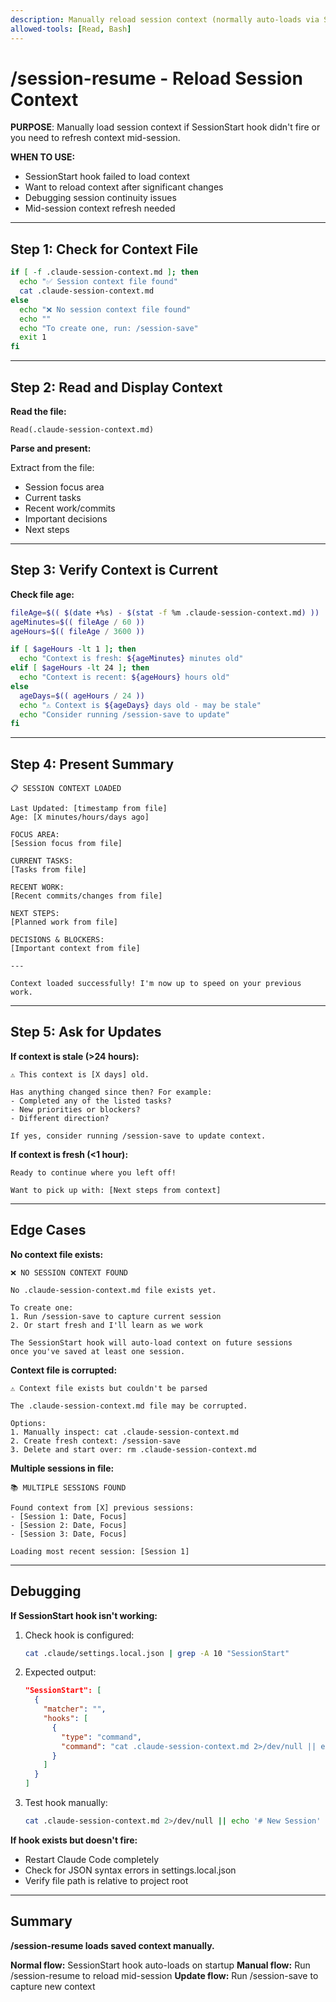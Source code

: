 ```yaml
---
description: Manually reload session context (normally auto-loads via SessionStart hook)
allowed-tools: [Read, Bash]
---
```


# /session-resume - Reload Session Context

**PURPOSE**: Manually load session context if SessionStart hook didn't fire or you need to refresh context mid-session.

**WHEN TO USE:**
- SessionStart hook failed to load context
- Want to reload context after significant changes
- Debugging session continuity issues
- Mid-session context refresh needed

---

## Step 1: Check for Context File

```bash
if [ -f .claude-session-context.md ]; then
  echo "✅ Session context file found"
  cat .claude-session-context.md
else
  echo "❌ No session context file found"
  echo ""
  echo "To create one, run: /session-save"
  exit 1
fi
```

---

## Step 2: Read and Display Context

**Read the file:**

```
Read(.claude-session-context.md)
```

**Parse and present:**

Extract from the file:
- Session focus area
- Current tasks
- Recent work/commits
- Important decisions
- Next steps

---

## Step 3: Verify Context is Current

**Check file age:**

```bash
fileAge=$(( $(date +%s) - $(stat -f %m .claude-session-context.md) ))
ageMinutes=$(( fileAge / 60 ))
ageHours=$(( fileAge / 3600 ))

if [ $ageHours -lt 1 ]; then
  echo "Context is fresh: ${ageMinutes} minutes old"
elif [ $ageHours -lt 24 ]; then
  echo "Context is recent: ${ageHours} hours old"
else
  ageDays=$(( ageHours / 24 ))
  echo "⚠️ Context is ${ageDays} days old - may be stale"
  echo "Consider running /session-save to update"
fi
```

---

## Step 4: Present Summary

```
📋 SESSION CONTEXT LOADED

Last Updated: [timestamp from file]
Age: [X minutes/hours/days ago]

FOCUS AREA:
[Session focus from file]

CURRENT TASKS:
[Tasks from file]

RECENT WORK:
[Recent commits/changes from file]

NEXT STEPS:
[Planned work from file]

DECISIONS & BLOCKERS:
[Important context from file]

---

Context loaded successfully! I'm now up to speed on your previous work.
```

---

## Step 5: Ask for Updates

**If context is stale (>24 hours):**

```
⚠️ This context is [X days] old.

Has anything changed since then? For example:
- Completed any of the listed tasks?
- New priorities or blockers?
- Different direction?

If yes, consider running /session-save to update context.
```

**If context is fresh (<1 hour):**

```
Ready to continue where you left off!

Want to pick up with: [Next steps from context]
```

---

## Edge Cases

**No context file exists:**
```
❌ NO SESSION CONTEXT FOUND

No .claude-session-context.md file exists yet.

To create one:
1. Run /session-save to capture current session
2. Or start fresh and I'll learn as we work

The SessionStart hook will auto-load context on future sessions
once you've saved at least one session.
```

**Context file is corrupted:**
```
⚠️ Context file exists but couldn't be parsed

The .claude-session-context.md file may be corrupted.

Options:
1. Manually inspect: cat .claude-session-context.md
2. Create fresh context: /session-save
3. Delete and start over: rm .claude-session-context.md
```

**Multiple sessions in file:**
```
📚 MULTIPLE SESSIONS FOUND

Found context from [X] previous sessions:
- [Session 1: Date, Focus]
- [Session 2: Date, Focus]
- [Session 3: Date, Focus]

Loading most recent session: [Session 1]
```

---

## Debugging

**If SessionStart hook isn't working:**

1. Check hook is configured:
   ```bash
   cat .claude/settings.local.json | grep -A 10 "SessionStart"
   ```

2. Expected output:
   ```json
   "SessionStart": [
     {
       "matcher": "",
       "hooks": [
         {
           "type": "command",
           "command": "cat .claude-session-context.md 2>/dev/null || echo '# New Session'"
         }
       ]
     }
   ]
   ```

3. Test hook manually:
   ```bash
   cat .claude-session-context.md 2>/dev/null || echo '# New Session'
   ```

**If hook exists but doesn't fire:**
- Restart Claude Code completely
- Check for JSON syntax errors in settings.local.json
- Verify file path is relative to project root

---

## Summary

**/session-resume loads saved context manually.**

**Normal flow:** SessionStart hook auto-loads on startup
**Manual flow:** Run /session-resume to reload mid-session
**Update flow:** Run /session-save to capture new context

